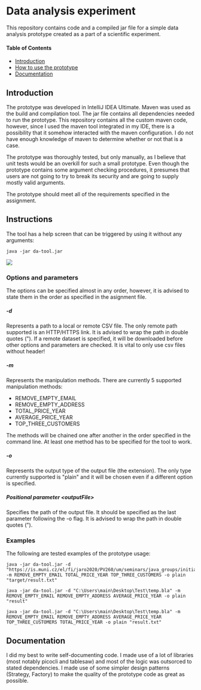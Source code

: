 # **Data analysis experiment**

This repository contains code and a compiled jar file for a simple data analysis prototype created as a part of a scientific experiment.

#### Table of Contents

- [Introduction](#introduction)
- [How to use the prototype](#instructions)
- [Documentation](#documentation)

## Introduction

The prototype was developed in IntelliJ IDEA Ultimate. Maven was used as the build and compilation tool. The jar file contains all dependencies needed to run the prototype. This repository contains all the custom maven code, however, since I used the maven tool integrated in my IDE, there is a possibility that it somehow interacted with the maven configuration. I do not have enough knowledge of maven to determine whether or not that is a case.

The prototype was thoroughly tested, but only manually, as I believe that unit tests would be an overkill for such a small prototype. Even though the prototype contains some argument checking procedures, it presumes that users are not going to try to break its security and are going to supply mostly valid arguments.

The prototype should meet all of the requirements specified in the assignment.

## Instructions

The tool has a help screen that can be triggered by using it without any arguments:
```
java -jar da-tool.jar
```
![](https://ctrlv.cz/shots/2020/08/02/56NS.png)

### Options and parameters

The options can be specified almost in any order, however, it is advised to state them in the order as specified in the asignment file.

##### -d

Represents a path to a local or remote CSV file. The only remote path supported is an HTTP/HTTPS link. It is advised to wrap the path in double quotes ("). If a remote dataset is specified, it will be downloaded before other options and parameters are checked. It is vital to only use csv files without header!

##### -m

Represents the manipulation methods. There are currently 5 supported manipulation methods:
- REMOVE_EMPTY_EMAIL
- REMOVE_EMPTY_ADDRESS 
- TOTAL_PRICE_YEAR 
- AVERAGE_PRICE_YEAR 
- TOP_THREE_CUSTOMERS

The methods will be chained one after another in the order specified in the command line. At least one method has to be specified for the tool to work.

##### -o

Represents the output type of the output file (the extension). The only type currently supported is "plain" and it will be chosen even if a different option is specified.

##### Positional parameter \<outputFile\>

Specifies the path of the output file. It should be specified as the last parameter following the -o flag. It is advised to wrap the path in double quotes (").

### Examples

The following are tested examples of the prototype usage:

```
java -jar da-tool.jar -d "https://is.muni.cz/el/fi/jaro2020/PV260/um/seminars/java_groups/initial_assignment/orders_data.csv" -m REMOVE_EMPTY_EMAIL TOTAL_PRICE_YEAR TOP_THREE_CUSTOMERS -o plain "target/result.txt"
```
```
java -jar da-tool.jar -d "C:\Users\main\Desktop\Test\temp.bla" -m REMOVE_EMPTY_EMAIL REMOVE_EMPTY_ADDRESS AVERAGE_PRICE_YEAR -o plain "result"
```
```
java -jar da-tool.jar -d "C:\Users\main\Desktop\Test\temp.bla" -m REMOVE_EMPTY_EMAIL REMOVE_EMPTY_ADDRESS AVERAGE_PRICE_YEAR TOP_THREE_CUSTOMERS TOTAL_PRICE_YEAR -o plain "result.txt"
```

## Documentation

I did my best to write self-documenting code. I made use of a lot of libraries (most notably picocli and tablesaw) and most of the logic was outsorced to stated dependencies. I made use of some simpler design patterns (Strategy, Factory) to make the quality of the prototype code as great as possible.